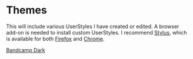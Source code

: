 # Themes
This will include various UserStyles I have created or edited. A browser add-on is needed to install custom UserStyles. I recommend [Stylus](https://github.com/openstyles/stylus), which is available for both [Firefox](https://addons.mozilla.org/en-US/firefox/addon/styl-us/) and [Chrome](https://chrome.google.com/webstore/detail/stylus/clngdbkpkpeebahjckkjfobafhncgmne?hl).



[Bandcamp Dark](https://github.com/jasuthemes/userstyles/tree/master/BandcampDark)
